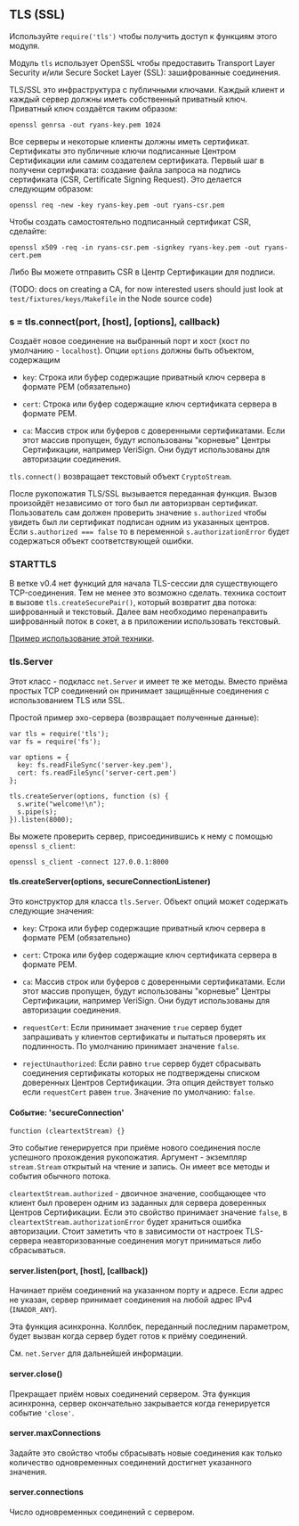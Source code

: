 ## TLS (SSL)

Используйте `require('tls')` чтобы получить доступ к функциям этого модуля.

Модуль `tls` использует OpenSSL чтобы предоставить Transport Layer Security и/или
Secure Socket Layer (SSL): зашифрованные соединения.

TLS/SSL это инфраструктура с публичными ключами. Каждый клиент и каждый сервер должны иметь собственный приватный ключ. Приватный ключ создаётся таким образом:

    openssl genrsa -out ryans-key.pem 1024

Все серверы и некоторые клиенты должны иметь сертификат. Сертификаты это публичные ключи подписанные Центром Сертификации или самим создателем сертификата. Первый шаг в получени сертификата: создание файла запроса на подпись сертификата (CSR, Certificate Signing Request). Это делается следующим образом:

    openssl req -new -key ryans-key.pem -out ryans-csr.pem

Чтобы создать самостоятельно подписанный сертификат CSR, сделайте:

    openssl x509 -req -in ryans-csr.pem -signkey ryans-key.pem -out ryans-cert.pem

Либо Вы можете отправить CSR в Центр Сертификации для подписи.

(TODO: docs on creating a CA, for now interested users should just look at
`test/fixtures/keys/Makefile` in the Node source code)


### s = tls.connect(port, [host], [options], callback)

Создаёт новое соединение на выбранный порт и хост (хост по умолчанию - `localhost`). Опции `options` должны быть объектом, содержащим

  - `key`: Строка или буфер содержащие приватный ключ сервера в формате PEM (обязательно)

  - `cert`: Строка или буфер содержащие ключ сертификата сервера в формате PEM.

  - `ca`: Массив строк или буферов с доверенными сертификатами. Если этот массив пропущен, будут использованы "корневые" Центры Сертификации, например VeriSign. Они будут использованы для авторизации соединения.

`tls.connect()` возвращает текстовый объект `CryptoStream`.

После рукопожатия TLS/SSL вызывается переданная функция. Вызов произойдёт независимо от того был ли авторизрван сертификат. Пользователь сам должен проверить значение `s.authorized` чтобы увидеть был ли сертификат подписан одним из указанных центров. Если `s.authorized === false` то в переменной `s.authorizationError` будет содержаться объект соответствующей ошибки.

### STARTTLS

В ветке v0.4 нет функций для начала TLS-сессии для существующего TCP-соединения.
Тем не менее это возможно сделать. техника состоит в вызове `tls.createSecurePair()`,
который возвратит два потока: шифрованный и текстовый. Далее вам необходимо
перенаправить шифрованный поток в сокет, а в приложении использовать текстовый.

[Пример использование этой техники](http://gist.github.com/848444).


### tls.Server

Этот класс - подкласс `net.Server` и имеет те же методы. Вместо приёма простых TCP соединений он принимает защищённые соединения с использованием TLS или SSL.

Простой пример эхо-сервера (возвращает полученные данные):

    var tls = require('tls');
    var fs = require('fs');

    var options = {
      key: fs.readFileSync('server-key.pem'),
      cert: fs.readFileSync('server-cert.pem')
    };

    tls.createServer(options, function (s) {
      s.write("welcome!\n");
      s.pipe(s);
    }).listen(8000);


Вы можете проверить сервер, присоединившись к нему с помощью `openssl s_client`:


    openssl s_client -connect 127.0.0.1:8000


#### tls.createServer(options, secureConnectionListener)

Это конструктор для класса `tls.Server`. Объект опций может содержать следующие значения:

  - `key`:  Строка или буфер содержащие приватный ключ сервера в формате PEM (обязательно)

  - `cert`: Строка или буфер содержащие ключ сертификата сервера в формате PEM.

  - `ca`: Массив строк или буферов с доверенными сертификатами. Если этот массив пропущен, будут использованы "корневые" Центры Сертификации, например VeriSign. Они будут использованы для авторизации соединения.

  - `requestCert`: Если принимает значение `true` сервер будет запрашивать у клиентов сертификаты и пытаться проверять их подлинность. По умолчанию принимает значение `false`.

  - `rejectUnauthorized`: Если равно `true` сервер будет сбрасывать соединения сертификаты которых не подтверждены списком доверенных Центров Сертификации. Эта опция действует только если `requestCert` равен `true`. Значение по умолчанию: `false`.


#### Событие: 'secureConnection'

`function (cleartextStream) {}`

Это событие генерируется при приёме нового соединения после успешного прохождения рукопожатия. Аргумент - экземпляр `stream.Stream` открытый на чтение и запись. Он имеет все методы и события обычного потока.

`cleartextStream.authorized` - двоичное значение, сообщающее что клиент был проверен одним из заданных для сервера доверенных Центров Сертификации. Если это свойство принимает значение `false`, в `cleartextStream.authorizationError` будет храниться ошибка авторизации. Стоит заметить что в зависимости от настроек TLS-сервера неавторизованные соединения могут приниматься либо сбрасываться.


#### server.listen(port, [host], [callback])

Начинает приём соединений на указанном порту и адресе. Если адрес не указан, сервер принимает соединения на любой адрес IPv4 (`INADDR_ANY`).

Эта функция асинхронна. Коллбек, переданный последним параметром, будет вызван когда сервер будет готов к приёму соединений.

См. `net.Server` для дальнейшей информации.


#### server.close()

Прекращает приём новых соединений сервером. Эта функция асинхронна, сервер окончательно закрывается когда генерируется событие `'close'`.


#### server.maxConnections

Задайте это свойство чтобы сбрасывать новые соединения как только количество одновременных соединений достигнет указанного значения.

#### server.connections

Число одновременных соединений с сервером.
